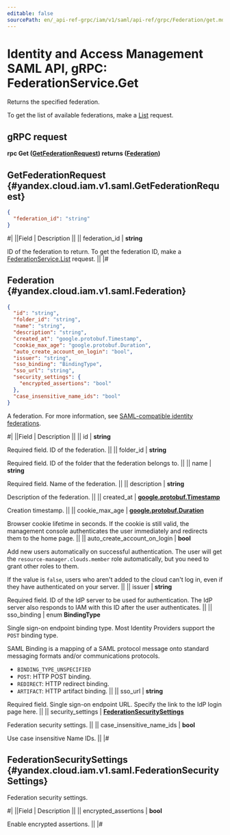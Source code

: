 ```yaml
---
editable: false
sourcePath: en/_api-ref-grpc/iam/v1/saml/api-ref/grpc/Federation/get.md
---
```


# Identity and Access Management SAML API, gRPC: FederationService.Get

Returns the specified federation.

To get the list of available federations, make a [List](/docs/iam/api-ref/grpc/Federation/list#List) request.

## gRPC request

**rpc Get ([GetFederationRequest](#yandex.cloud.iam.v1.saml.GetFederationRequest)) returns ([Federation](#yandex.cloud.iam.v1.saml.Federation))**

## GetFederationRequest {#yandex.cloud.iam.v1.saml.GetFederationRequest}

```json
{
  "federation_id": "string"
}
```

#|
||Field | Description ||
|| federation_id | **string**

ID of the federation to return.
To get the federation ID, make a [FederationService.List](/docs/iam/api-ref/grpc/Federation/list#List) request. ||
|#

## Federation {#yandex.cloud.iam.v1.saml.Federation}

```json
{
  "id": "string",
  "folder_id": "string",
  "name": "string",
  "description": "string",
  "created_at": "google.protobuf.Timestamp",
  "cookie_max_age": "google.protobuf.Duration",
  "auto_create_account_on_login": "bool",
  "issuer": "string",
  "sso_binding": "BindingType",
  "sso_url": "string",
  "security_settings": {
    "encrypted_assertions": "bool"
  },
  "case_insensitive_name_ids": "bool"
}
```

A federation.
For more information, see [SAML-compatible identity federations](/docs/iam/concepts/federations).

#|
||Field | Description ||
|| id | **string**

Required field. ID of the federation. ||
|| folder_id | **string**

Required field. ID of the folder that the federation belongs to. ||
|| name | **string**

Required field. Name of the federation. ||
|| description | **string**

Description of the federation. ||
|| created_at | **[google.protobuf.Timestamp](https://developers.google.com/protocol-buffers/docs/reference/google.protobuf#timestamp)**

Creation timestamp. ||
|| cookie_max_age | **[google.protobuf.Duration](https://developers.google.com/protocol-buffers/docs/reference/csharp/class/google/protobuf/well-known-types/duration)**

Browser cookie lifetime in seconds.
If the cookie is still valid, the management console
authenticates the user immediately and redirects them to the home page. ||
|| auto_create_account_on_login | **bool**

Add new users automatically on successful authentication.
The user will get the `resource-manager.clouds.member` role automatically,
but you need to grant other roles to them.

If the value is `false`, users who aren't added to the cloud
can't log in, even if they have authenticated on your server. ||
|| issuer | **string**

Required field. ID of the IdP server to be used for authentication.
The IdP server also responds to IAM with this ID after the user authenticates. ||
|| sso_binding | enum **BindingType**

Single sign-on endpoint binding type. Most Identity Providers support the `POST` binding type.

SAML Binding is a mapping of a SAML protocol message onto standard messaging
formats and/or communications protocols.

- `BINDING_TYPE_UNSPECIFIED`
- `POST`: HTTP POST binding.
- `REDIRECT`: HTTP redirect binding.
- `ARTIFACT`: HTTP artifact binding. ||
|| sso_url | **string**

Required field. Single sign-on endpoint URL.
Specify the link to the IdP login page here. ||
|| security_settings | **[FederationSecuritySettings](#yandex.cloud.iam.v1.saml.FederationSecuritySettings)**

Federation security settings. ||
|| case_insensitive_name_ids | **bool**

Use case insensitive Name IDs. ||
|#

## FederationSecuritySettings {#yandex.cloud.iam.v1.saml.FederationSecuritySettings}

Federation security settings.

#|
||Field | Description ||
|| encrypted_assertions | **bool**

Enable encrypted assertions. ||
|#